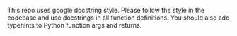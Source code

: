 This repo uses google docstring style. Please follow the style in the codebase and use docstrings in all function
definitions. You should also add typehints to Python function args and returns.